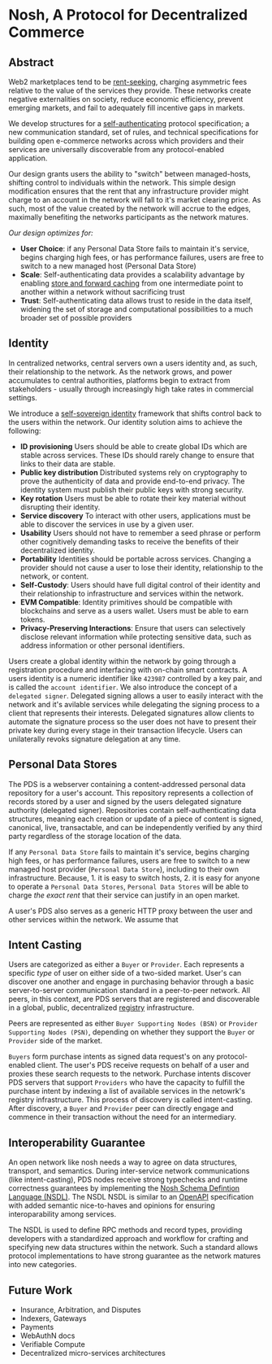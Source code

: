 # Nosh, A Protocol for Decentralized Commerce

## Abstract
Web2 marketplaces tend to be [rent-seeking](https://en.wikipedia.org/wiki/Rent-seeking), charging asymmetric fees relative to the value of the services they provide. These networks create negative externalities on society, reduce economic efficiency, prevent emerging markets, and fail to adequately fill incentive gaps in markets. 

We develop structures for a [self-authenticating](https://en.wiktionary.org/wiki/self-authenticating) protocol specification; a new communication standard, set of rules, and technical specifications for building open e-commerce networks across which providers and their services are universally discoverable from any protocol-enabled application.

Our design grants users the ability to "switch" between managed-hosts, shifting control to individuals within the network. This simple design modification ensures that the rent that any infrastructure provider might charge to an account in the network will fall to it's market clearing price. As such, most of the value created by the network will accrue to the edges, maximally benefiting the networks participants as the network matures.

*Our design optimizes for:*
- **User Choice**: if any Personal Data Store fails to maintain it's service, begins charging high fees, or has performance failures, users are free to switch to a new managed host (Personal Data Store)
- **Scale**: Self-authenticating data provides a scalability advantage by enabling [store and forward caching](https://en.wikipedia.org/wiki/Store_and_forward) from one intermediate point to another within a network without sacrificing trust
- **Trust**: Self-authenticating data allows trust to reside in the data itself, widening the set of storage and computational possibilities to a much broader set of possible providers

## Identity
In centralized networks, central servers own a users identity and, as such, their relationship to the network. As the network grows, and power accumulates to central authorities, platforms begin to extract from stakeholders - usually through increasingly high take rates in commercial settings. 

We introduce a [self-sovereign identity](https://en.wikipedia.org/wiki/Self-sovereign_identity) framework that shifts control back to the users within the network. Our identity solution aims to achieve the following:

- **ID provisioning** Users should be able to create global IDs which are stable across services. These IDs should rarely change to ensure that links to their data are stable.
- **Public key distribution** Distributed systems rely on cryptography to prove the authenticity of data and provide end-to-end privacy. The identity system must publish their public keys with strong security.
- **Key rotation** Users must be able to rotate their key material without disrupting their identity.
- **Service discovery** To interact with other users, applications must be able to discover the services in use by a given user.
- **Usability** Users should not have to remember a seed phrase or perform other cognitively demanding tasks to receive the benefits of their decentralized identity.  
- **Portability** Identities should be portable across services. Changing a provider should not cause a user to lose their identity, relationship to the network, or content.
- **Self-Custody**: Users should have full digital control of their identity and their relationship to infrastructure and services within the network.
- **EVM Compatible**: Identity primitives should be compatible with blockchains and serve as a users wallet. Users must be able to earn tokens.
- **Privacy-Preserving Interactions**: Ensure that users can selectively disclose relevant information while protecting sensitive data, such as address information or other personal identifiers.

Users create a global identity within the network by going through a registration procedure and interfacing with on-chain smart contracts. A users identity is a numeric identifier like `423987` controlled by a key pair, and is called the `account identifier`. We also introduce the concept of a `delegated signer`. Delegated signing allows a user to easily interact with the network and it's avilable services while delegating the signing process to a client that represents their interests. Delegated signatures allow clients to automate the signature process so the user does not have to present their private key during every stage in their transaction lifecycle. Users can unilaterally revoks signature delegation at any time.

## Personal Data Stores
The PDS is a webserver containing a content-addressed personal data repository for a user's account. This repository represents a collection of records stored by a user and signed by the users delegated signature authority (delegated signer). Repositories contain self-authenticating data structures, meaning each creation or update of a piece of content is signed, canonical, live, transactable, and can be independently verified by any third party regardless of the storage location of the data.

If any `Personal Data Store` fails to maintain it's service, begins charging high fees, or has performance failures, users are free to switch to a new managed host provider (`Personal Data Store`), including to their own infrastructure. Because, 1. it is easy to switch hosts, 2. it is easy for anyone to operate a `Personal Data Stores`, `Personal Data Stores` will be able to charge *the exact rent* that their service can justify in an open market. 

A user's PDS also serves as a generic HTTP proxy between the user and other services within the network. We assume that 

## Intent Casting
Users are categorized as either a `Buyer` or `Provider`. Each represents a specific *type* of user on either side of a two-sided market. User's can discover one another and engage in purchasing behavior through a basic server-to-server communication standard in a peer-to-peer network. All peers, in this context, are PDS servers that are registered and discoverable in a global, public, decentralized [registry](./00002-node-registry.md) infrastructure. 

Peers are represented as either `Buyer Supporting Nodes (BSN)` or `Provider Supporting Nodes (PSN)`, depending on whether they support the `Buyer` or `Provider` side of the market.

`Buyers` form purchase intents as signed data request's on any protocol-enabled client. The user's PDS receive requests on behalf of a user and proxies these search requests to the network. Purchase intents discover PDS servers that support `Providers` who have the capacity to fulfill the purchase intent by indexing a list of available services in the netowrk's registry infrastructure. This process of discovery is called intent-casting. After discovery, a `Buyer` and `Provider` peer can directly engage and commence in their transaction without the need for an intermediary. 

## Interoperability Guarantee
An open network like nosh needs a way to agree on data structures, transport, and semantics. During inter-service network communications (like intent-casting), PDS nodes receive strong typechecks and runtime correctness guarantees by implementing the [Nosh Schema Defintion Language (NSDL)](./00005-schema-definition-language.md). The NSDL NSDL is similar to an [OpenAPI](https://en.wikipedia.org/wiki/OpenAPI_Specification) specification with added semantic nice-to-haves and opinions for ensuring interoparability among services.

The NSDL is used to define RPC methods and record types, providing developers with a standardized approach and workflow for crafting and specifying new data structures within the network. Such a standard allows protocol implementations to have strong guarantee as the network matures into new categories. 

## Future Work
- Insurance, Arbitration, and Disputes
- Indexers, Gateways
- Payments
- WebAuthN docs
- Verifiable Compute
- Decentralized micro-services architectures
